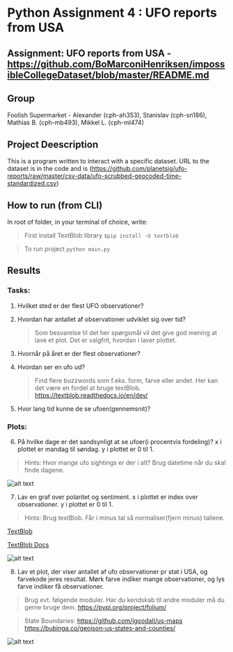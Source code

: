 # Python Assignment 4 : UFO reports from USA


## Assignment: UFO reports from USA - https://github.com/BoMarconiHenriksen/impossibleCollegeDataset/blob/master/README.md

## Group
Foolish Supermarket - Alexander (cph-ah353), Stanislav (cph-sn186), Mathias B. (cph-mb493), Mikkel L. (cph-ml474)

## Project Deescription
This is a program written to interact with a specific dataset.
URL to the dataset is in the code and is (https://github.com/planetsig/ufo-reports/raw/master/csv-data/ufo-scrubbed-geocoded-time-standardized.csv)

## How to run (from CLI)
In root of folder, in your terminal of choice, write:

> First install TextBlob library
```$pip install -U textblob ```

> To run project
```python main.py```


## Results

### Tasks:
1. Hvilket sted er der flest UFO observationer?

2. Hvordan har antallet af observationer udviklet sig over tid?
    >Som besvarelse til det her spørgsmål vil det give god mening at lave et plot. Det er valgfrit, hvordan i laver plottet.

3. Hvornår på året er der flest observationer?

4. Hvordan ser en ufo ud?
    >Find flere buzzwords som f.eks. form, farve eller andet. Her kan det være en fordel at bruge textBlob. https://textblob.readthedocs.io/en/dev/

5. Hvor lang tid kunne de se ufoen(gennemsnit)?

### Plots:

6. På hvilke dage er det sandsynligt at se ufoer(i procentvis fordeling)?
x i plottet er mandag til søndag.
y i plottet er 0 til 1.

>Hints:
>Hvor mange ufo sightings er der i alt?
>Brug datetime når du skal finde dagene.

![alt text](img1.png)

7. Lav en graf over polaritet og sentiment.
x i plottet er index over observationer.
y i plottet er 0 til 1.

>Hints:
>Brug textBlob.
>Får i minus tal så normaliser(fjern minus) tallene.
    
[TextBlob](https://textblob.readthedocs.io/en/dev/)

[TextBlob Docs](https://textblob.readthedocs.io/en/dev/quickstart.html#sentiment-analysis)

![alt text](img2.png)

8. Lav et plot, der viser antallet af ufo observationer pr stat i USA, og farvekode jeres resultat. Mørk farve indiker mange observationer, og lys farve indiker få observationer.

>Brug evt. følgende moduler. Har du kendskab til andre moduler må du gerne bruge dem.
https://pypi.org/project/folium/

>State Boundaries:
https://github.com/jgoodall/us-maps
https://bubinga.co/geojson-us-states-and-counties/

![alt text](img3.png)